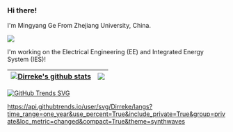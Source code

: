 ### Hi there!

I'm Mingyang Ge From Zhejiang University, China. 

![](https://komarev.com/ghpvc/?username=your-github-username)

I'm working on the Electrical Engineering (EE) and Integrated Energy System (IES)!

| <a href="https://github.com/anuraghazra/github-readme-stats"><img align="center" src="https://github-readme-stats-dirreke.vercel.app/api?username=Dirreke&count_private=true&show_icons=true&theme=radical&bg_color=30,e96443,904e95&title_color=fff&text_color=fff&include_all_commits=true&hide_border=true" alt="Dirreke's github stats" /></a> | <a href="https://github.com/anuraghazra/github-readme-stats"><img align="center" src="https://api.githubtrends.io/user/svg/Dirreke/langs?time_range=one_year&use_percent=True&include_private=True&group=private&loc_metric=changed&compact=True&theme=synthwaves" /></a> |
| ------------- | ------------- |


[![GitHub Trends SVG](https://api.githubtrends.io/user/svg/Dirreke/langs?time_range=one_year&include_private=True&theme=synthwaves&loc_metric=changed)](https://githubtrends.io)

https://api.githubtrends.io/user/svg/Dirreke/langs?time_range=one_year&use_percent=True&include_private=True&group=private&loc_metric=changed&compact=True&theme=synthwaves
